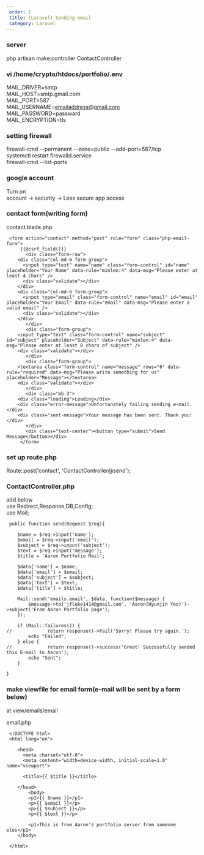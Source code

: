 ```yaml
---   
 order: 1   
 title: (Laravel) Sending email   
 category: Laravel   
---   
```

   
### server   
 php artisan make:controller ContactController   
    
### vi /home/crypto/htdocs/portfolio/.env   
 MAIL_DRIVER=smtp   
 MAIL_HOST=smtp.gmail.com   
 MAIL_PORT=587   
 MAIL_USERNAME=emailaddress@gmail.com   
 MAIL_PASSWORD=passward   
 MAIL_ENCRYPTION=tls   
    
### setting firewall   
 firewall-cmd --permanent --zone=public --add-port=587/tcp   
 systemctl restart firewalld.service   
 firewall-cmd --list-ports   
    
### google account   
 Turn on   
 account -> security -> Less secure app access   
    
### contact form(writing form)   
 contact.blade.php   
```
 <form action="contact" method="post" role="form" class="php-email-form">   
     {{@csrf_field()}}   
       <div class="form-row">   
 	<div class="col-md-6 form-group">   
 	  <input type="text" name="name" class="form-control" id="name" placeholder="Your Name" data-rule="minlen:4" data-msg="Please enter at least 4 chars" />   
 	  <div class="validate"></div>   
 	</div>   
 	<div class="col-md-6 form-group">   
 	  <input type="email" class="form-control" name="email" id="email" placeholder="Your Email" data-rule="email" data-msg="Please enter a valid email" />   
 	  <div class="validate"></div>   
 	</div>   
       </div>   
       <div class="form-group">   
 	<input type="text" class="form-control" name="subject" id="subject" placeholder="Subject" data-rule="minlen:4" data-msg="Please enter at least 8 chars of subject" />   
 	<div class="validate"></div>   
       </div>   
       <div class="form-group">   
 	<textarea class="form-control" name="message" rows="6" data-rule="required" data-msg="Please write something for us" placeholder="Message"></textarea>   
 	<div class="validate"></div>   
       </div>   
       <div class="mb-3">   
 	<div class="loading">Loading</div>   
 	<div class="error-message">Unfortunately failing sending e-mail.</div>   
 	<div class="sent-message">Your message has been sent. Thank you!</div>   
       </div>   
       <div class="text-center"><button type="submit">Send Message</button></div>   
     </form>   
```
### set up route.php   
 Route::post('contact', 'ContactController@send');   
    
### ContactController.php   
 add below   
 use Redirect,Response,DB,Config;   
 use Mail;   
    
```
 public function send(Request $req){   
            
    $name = $req->input('name');   
    $email = $req->input('email');   
    $subject = $req->input('subject');   
    $text = $req->input('message');   
    $title = 'Aaron Portfolio Mail';   
     
    $data['name'] = $name;   
    $data['email'] = $email;   
    $data['subject'] = $subject;   
    $data['text'] = $text;   
    $data['title'] = $title;   
       
    Mail::send('emails.email', $data, function($message) {   
        $message->to('jfluke1414@gmail.com', 'Aaron(Hyunjin Yeo)')->subject('From Aaron Portfolio page');   
    });   
               
    if (Mail::failures()) {   
//             return response()->Fail('Sorry! Please try again.');   
        echo "Failed";   
    } else {   
//             return response()->success('Great! Successfully sended this E-mail to Aaron');   
        echo "Sent";   
    }   
                   
}   
```

### make viewfile for email form(e-mail will be sent by a form below)   
 at view/emails/email   
    
 email.php   
```
 <!DOCTYPE html>   
 <html lang="en">   
    
    <head>   
      <meta charset="utf-8">   
      <meta content="width=device-width, initial-scale=1.0" name="viewport">   
       
      <title>{{ $title }}</title>   
   
    </head>   
        <body>   
        <p1>{{ $name }}</p1>   
        <p>{{ $email }}</p>   
        <p>{{ $subject }}</p>   
        <p>{{ $text }}</p>   
           
        <p1>This is from Aaron's portfolio server from someone eles</p1>   
    </body>   
    
 </html>   
```